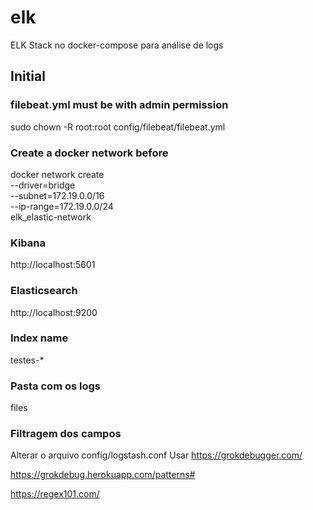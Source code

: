 # elk
ELK Stack no docker-compose para análise de logs

## Initial
### filebeat.yml must be with admin permission
sudo chown -R root:root config/filebeat/filebeat.yml

### Create a docker network before
docker network create \
  --driver=bridge \
  --subnet=172.19.0.0/16 \
  --ip-range=172.19.0.0/24 \
  elk_elastic-network

### Kibana
http://localhost:5601

### Elasticsearch
http://localhost:9200

### Index name
testes-*

### Pasta com os logs
files

### Filtragem dos campos
Alterar o arquivo config/logstash.conf
Usar https://grokdebugger.com/


https://grokdebug.herokuapp.com/patterns#


https://regex101.com/
